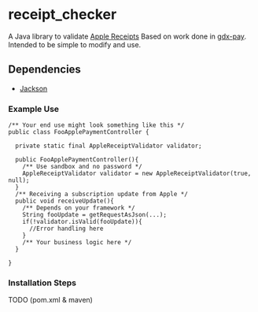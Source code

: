 # receipt_checker
A Java library to validate [Apple Receipts](https://developer.apple.com/library/content/releasenotes/General/ValidateAppStoreReceipt/Introduction.html)
Based on work done in [gdx-pay](https://github.com/libgdx/gdx-pay).
Intended to be simple to modify and use.

## Dependencies
- [Jackson](https://github.com/FasterXML/jackson)
 
### Example Use
```
/** Your end use might look something like this */
public class FooApplePaymentController {

  private static final AppleReceiptValidator validator;
  
  public FooApplePaymentController(){
    /** Use sandbox and no password */ 
    AppleReceiptValidator validator = new AppleReceiptValidator(true, null);
  }
  /** Receiving a subscription update from Apple */ 
  public void receiveUpdate(){
    /** Depends on your framework */
    String fooUpdate = getRequestAsJson(...);
    if(!validator.isValid(fooUpdate)){
      //Error handling here
    }
    /** Your business logic here */
  }
  
}
```

### Installation Steps
TODO (pom.xml & maven)
